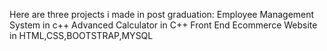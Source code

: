 Here are three projects i made in post graduation:
Employee Management System in c++
Advanced Calculator in C++
Front End Ecommerce Website in HTML,CSS,BOOTSTRAP,MYSQL
